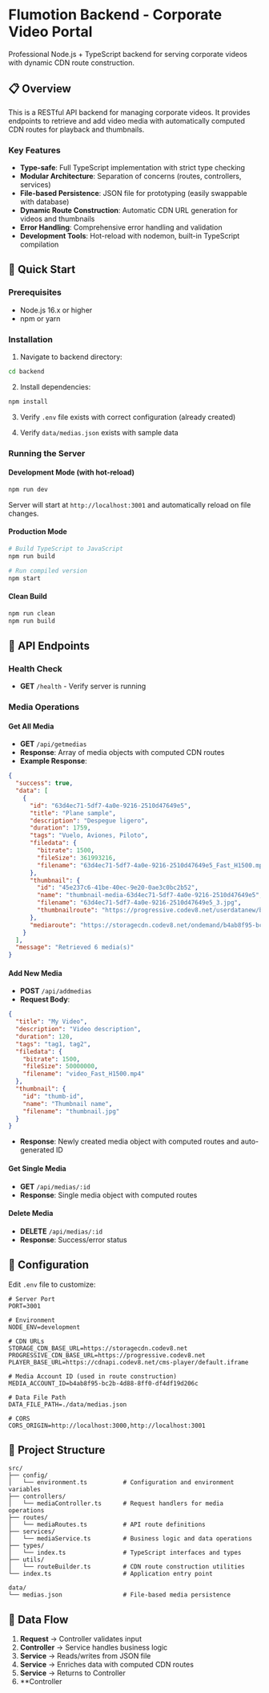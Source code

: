# Flumotion Backend - Corporate Video Portal

Professional Node.js + TypeScript backend for serving corporate videos with dynamic CDN route construction.

## 📋 Overview

This is a RESTful API backend for managing corporate videos. It provides endpoints to retrieve and add video media with automatically computed CDN routes for playback and thumbnails.

### Key Features
- **Type-safe**: Full TypeScript implementation with strict type checking
- **Modular Architecture**: Separation of concerns (routes, controllers, services)
- **File-based Persistence**: JSON file for prototyping (easily swappable with database)
- **Dynamic Route Construction**: Automatic CDN URL generation for videos and thumbnails
- **Error Handling**: Comprehensive error handling and validation
- **Development Tools**: Hot-reload with nodemon, built-in TypeScript compilation

## 🚀 Quick Start

### Prerequisites
- Node.js 16.x or higher
- npm or yarn

### Installation

1. Navigate to backend directory:
```bash
cd backend
```

2. Install dependencies:
```bash
npm install
```

3. Verify `.env` file exists with correct configuration (already created)

4. Verify `data/medias.json` exists with sample data

### Running the Server

#### Development Mode (with hot-reload)
```bash
npm run dev
```

Server will start at `http://localhost:3001` and automatically reload on file changes.

#### Production Mode
```bash
# Build TypeScript to JavaScript
npm run build

# Run compiled version
npm start
```

#### Clean Build
```bash
npm run clean
npm run build
```

## 📡 API Endpoints

### Health Check
- **GET** `/health` - Verify server is running

### Media Operations

#### Get All Media
- **GET** `/api/getmedias`
- **Response**: Array of media objects with computed CDN routes
- **Example Response**:
```json
{
  "success": true,
  "data": [
    {
      "id": "63d4ec71-5df7-4a0e-9216-2510d47649e5",
      "title": "Plane sample",
      "description": "Despegue ligero",
      "duration": 1759,
      "tags": "Vuelo, Aviones, Piloto",
      "filedata": {
        "bitrate": 1500,
        "fileSize": 361993216,
        "filename": "63d4ec71-5df7-4a0e-9216-2510d47649e5_Fast_H1500.mp4"
      },
      "thumbnail": {
        "id": "45e237c6-41be-40ec-9e20-0ae3c0bc2b52",
        "name": "thumbnail-media-63d4ec71-5df7-4a0e-9216-2510d47649e5",
        "filename": "63d4ec71-5df7-4a0e-9216-2510d47649e5_3.jpg",
        "thumbnailroute": "https://progressive.codev8.net/userdatanew/b4ab8f95-bc2b-4d88-8ff0-df4df19d206c/thumbnails/63d4ec71-5df7-4a0e-9216-2510d47649e5_3.jpg"
      },
      "mediaroute": "https://storagecdn.codev8.net/ondemand/b4ab8f95-bc2b-4d88-8ff0-df4df19d206c/63d4ec71-5df7-4a0e-9216-2510d47649e5_Fast_H1500.mp4"
    }
  ],
  "message": "Retrieved 6 media(s)"
}
```

#### Add New Media
- **POST** `/api/addmedias`
- **Request Body**:
```json
{
  "title": "My Video",
  "description": "Video description",
  "duration": 120,
  "tags": "tag1, tag2",
  "filedata": {
    "bitrate": 1500,
    "fileSize": 50000000,
    "filename": "video_Fast_H1500.mp4"
  },
  "thumbnail": {
    "id": "thumb-id",
    "name": "Thumbnail name",
    "filename": "thumbnail.jpg"
  }
}
```
- **Response**: Newly created media object with computed routes and auto-generated ID

#### Get Single Media
- **GET** `/api/medias/:id`
- **Response**: Single media object with computed routes

#### Delete Media
- **DELETE** `/api/medias/:id`
- **Response**: Success/error status

## 🔧 Configuration

Edit `.env` file to customize:

```env
# Server Port
PORT=3001

# Environment
NODE_ENV=development

# CDN URLs
STORAGE_CDN_BASE_URL=https://storagecdn.codev8.net
PROGRESSIVE_CDN_BASE_URL=https://progressive.codev8.net
PLAYER_BASE_URL=https://cdnapi.codev8.net/cms-player/default.iframe

# Media Account ID (used in route construction)
MEDIA_ACCOUNT_ID=b4ab8f95-bc2b-4d88-8ff0-df4df19d206c

# Data File Path
DATA_FILE_PATH=./data/medias.json

# CORS
CORS_ORIGIN=http://localhost:3000,http://localhost:3001
```

## 📁 Project Structure

```
src/
├── config/
│   └── environment.ts          # Configuration and environment variables
├── controllers/
│   └── mediaController.ts      # Request handlers for media operations
├── routes/
│   └── mediaRoutes.ts          # API route definitions
├── services/
│   └── mediaService.ts         # Business logic and data operations
├── types/
│   └── index.ts                # TypeScript interfaces and types
├── utils/
│   └── routeBuilder.ts         # CDN route construction utilities
└── index.ts                    # Application entry point

data/
└── medias.json                 # File-based media persistence
```

## 🔄 Data Flow

1. **Request** → Controller validates input
2. **Controller** → Service handles business logic
3. **Service** → Reads/writes from JSON file
4. **Service** → Enriches data with computed CDN routes
5. **Service** → Returns to Controller
6. **Controller